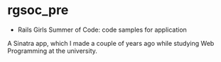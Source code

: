 rgsoc_pre
=========

* Rails Girls Summer of Code: code samples for application

A Sinatra app, which I made a couple of years ago while studying Web Programming at the university.